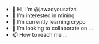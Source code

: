 - 👋 Hi, I’m @jawadyousafzai
- 👀 I’m interested in mining
- 🌱 I’m currently learning crypo
- 💞️ I’m looking to collaborate on ...
- 📫 How to reach me ...

<!---
jawadyousafzai/jawadyousafzai is a ✨ special ✨ repository because its `README.md` (this file) appears on your GitHub profile.
You can click the Preview link to take a look at your changes.
--->
